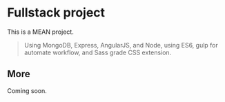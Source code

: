 # Fullstack project
  This is a MEAN project.
> Using MongoDB, Express, AngularJS, and Node, using ES6, gulp for automate workflow, and Sass grade CSS extension.

## More
  Coming soon.
